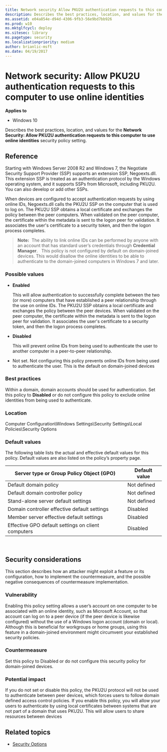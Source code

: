```yaml
---
title: Network security Allow PKU2U authentication requests to this computer to use online identities (Windows 10)
description: Describes the best practices, location, and values for the Network Security Allow PKU2U authentication requests to this computer to use online identities security policy setting.
ms.assetid: e04a854e-d94d-4306-9fb3-56e9bd7bb926
ms.prod: w10
ms.mktglfcycl: deploy
ms.sitesec: library
ms.pagetype: security
ms.localizationpriority: medium
author: brianlic-msft
ms.date: 04/19/2017
---
```


# Network security: Allow PKU2U authentication requests to this computer to use online identities

**Applies to**
-   Windows 10

Describes the best practices, location, and values for the **Network Security: Allow PKU2U authentication requests to this computer to use online identities** security policy setting.

## Reference

Starting with Windows Server 2008 R2 and Windows 7, the Negotiate Security Support Provider (SSP) supports an extension SSP, Negoexts.dll. This extension SSP is treated as an authentication protocol by the Windows operating system, and it supports SSPs from Microsoft, including PKU2U. You can also develop or add other SSPs.

When devices are configured to accept authentication requests by using online IDs, Negoexts.dll calls the PKU2U SSP on the computer that is used to log on. The PKU2U SSP obtains a local certificate and exchanges the policy between the peer computers. When validated on the peer computer, the certificate within the metadata is sent to the logon peer for validation. It associates the user's certificate to a security token, and then the logon process completes.

>**Note:**  The ability to link online IDs can be performed by anyone with an account that has standard user’s credentials through **Credential Manager**.
 
This policy is not configured by default on domain-joined devices. This would disallow the online identities to be able to authenticate to the domain-joined computers in Windows 7 and later.

### Possible values

-   **Enabled**

    This will allow authentication to successfully complete between the two (or more) computers that have established a peer relationship through the use on online IDs. The PKU2U SSP obtains a local certificate and exchanges the policy between the peer devices. When validated on the peer computer, the certificate within the metadata is sent to the logon peer for validation. It associates the user's certificate to a security token, and then the logon process completes.

-   **Disabled**

    This will prevent online IDs from being used to authenticate the user to another computer in a peer-to-peer relationship.

-   Not set. Not configuring this policy prevents online IDs from being used to authenticate the user. This is the default on domain-joined devices

### Best practices

Within a domain, domain accounts should be used for authentication. Set this policy to **Disabled** or do not configure this policy to exclude online identities from being used to authenticate.

### Location

Computer Configuration\\Windows Settings\\Security Settings\\Local Policies\\Security Options

### Default values

The following table lists the actual and effective default values for this policy. Default values are also listed on the policy’s property page.

| Server type or Group Policy Object (GPO) | Default value |
| - | - |
| Default domain policy| Not defined| 
| Default domain controller policy | Not defined| 
| Stand-alone server default settings | Not defined| 
| Domain controller effective default settings | Disabled| 
| Member server effective default settings | Disabled| 
| Effective GPO default settings on client computers | Disabled| 
 
## Security considerations

This section describes how an attacker might exploit a feature or its configuration, how to implement the countermeasure, and the possible negative consequences of countermeasure implementation.

### Vulnerability

Enabling this policy setting allows a user’s account on one computer to be associated with an online identity, such as Microsoft Account, so that account can log on to a peer device (if the peer device is likewise configured) without the use of a Windows logon account (domain or local). Although this is beneficial for workgroups or home groups, using this feature in a domain-joined environment might circumvent your established security policies.

### Countermeasure

Set this policy to Disabled or do not configure this security policy for domain-joined devices.

### Potential impact

If you do not set or disable this policy, the PKU2U protocol will not be used to authenticate between peer devices, which forces users to follow domain defined access control policies. If you enable this policy, you will allow your users to authenticate by using local certificates between systems that are not part of a domain that uses PKU2U. This will allow users to share resources between devices

## Related topics

- [Security Options](security-options.md)
